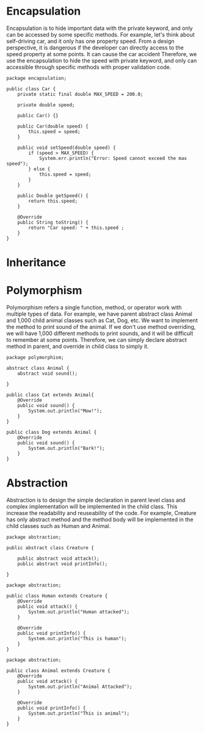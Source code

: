 # **Encapsulation** 
Encapsulation is to hide important data with the private keyword, and only can be accessed by some specific methods. 
For example, let's think about self-driving car, and it only has one property speed. From a design perspective, it is 
dangerous if the developer can directly access to the speed property at some points. It can cause the car accident 
Therefore, we use the encapsulation to hide the speed with private keyword, and only can accessible through specific methods 
with proper validation code. 

```
package encapsulation;

public class Car {
    private static final double MAX_SPEED = 200.0; 

    private double speed; 

    public Car() {}

    public Car(double speed) {
        this.speed = speed; 
    }

    public void setSpeed(double speed) {
        if (speed > MAX_SPEED) {
            System.err.println("Error: Speed cannot exceed the max speed"); 
        } else {
            this.speed = speed; 
        }
    }

    public Double getSpeed() {
        return this.speed; 
    }

    @Override
    public String toString() {
        return "Car speed: " + this.speed ;
    }
}

```

# **Inheritance**

# **Polymorphism**
Polymorphism refers a single function, method, or operator work with multiple types of data. For example, we have parent abstract class Animal
and 1,000 child animal classes such as Cat, Dog, etc. We want to implement the method to print sound of the animal. 
If we don't use method overriding, we will have 1,000 different methods to print sounds, and it will be difficult 
to remember at some points. Therefore, we can simply declare abstract method in parent, and override in child class 
to simply it. 

```
package polymorphism;

abstract class Animal {
    abstract void sound(); 

}
```
```
public class Cat extends Animal{
    @Override
    public void sound() {
        System.out.println("Mow!");
    }
}

public class Dog extends Animal {
    @Override 
    public void sound() {
        System.out.println("Bark!"); 
    }
}
```
# **Abstraction**
Abstraction is to design the simple declaration in parent level class and complex implementation will be implemented
in the child class. This increase the readability and reuseability of the code. For example, Creature has only abstract method
and the method body will be implemented in the child classes such as Human and Animal. 

```
package abstraction;

public abstract class Creature {
    
    public abstract void attack(); 
    public abstract void printInfo(); 

}
```
```
package abstraction;

public class Human extends Creature {
    @Override
    public void attack() {
        System.out.println("Human attacked");
    }   

    @Override 
    public void printInfo() {
        System.out.println("This is human"); 
    }
}

package abstraction;

public class Animal extends Creature {
    @Override
    public void attack() {
        System.out.println("Animal Attacked");
    }   

    @Override 
    public void printInfo() {
        System.out.println("This is animal"); 
    }
}

```
